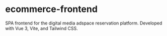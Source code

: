 # ecommerce-frontend

SPA frontend for the digital media adspace reservation platform. Developed with Vue 3, Vite, and Tailwind CSS.
